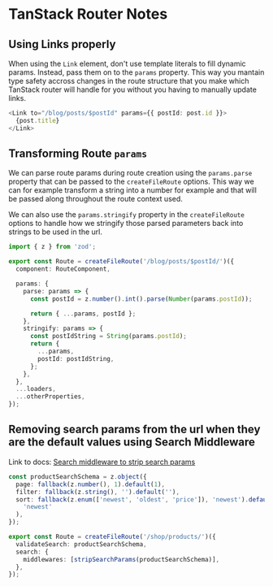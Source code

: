 # TanStack Router Notes

## Using Links properly

When using the `Link` element, don't use template literals to fill dynamic params. Instead, pass them on to the `params` property. This way you mantain type safety accross changes in the route structure that you make which TanStack router will handle for you without you having to manually update links.

```typescript
<Link to="/blog/posts/$postId" params={{ postId: post.id }}>
  {post.title}
</Link>
```

## Transforming Route `params`

We can parse route params during route creation using the `params.parse` property that can be passed to the `createFileRoute` options. This way we can for example transform a string into a number for example and that will be passed along throughout the route context used.

We can also use the `params.stringify` property in the `createFileRoute` options to handle how we stringify those parsed parameters back into strings to be used in the url.

```typescript
import { z } from 'zod';

export const Route = createFileRoute('/blog/posts/$postId/')({
  component: RouteComponent,

  params: {
    parse: params => {
      const postId = z.number().int().parse(Number(params.postId));

      return { ...params, postId };
    },
    stringify: params => {
      const postIdString = String(params.postId);
      return {
        ...params,
        postId: postIdString,
      };
    },
  },
  ...loaders,
  ...otherProperties,
});
```

## Removing search params from the url when they are the default values using Search Middleware

Link to docs: [Search middleware to strip search params](https://tanstack.com/router/latest/docs/framework/react/api/router/stripSearchParamsFunction#search-middleware-to-strip-search-params)

```typescript
const productSearchSchema = z.object({
  page: fallback(z.number(), 1).default(1),
  filter: fallback(z.string(), '').default(''),
  sort: fallback(z.enum(['newest', 'oldest', 'price']), 'newest').default(
    'newest'
  ),
});

export const Route = createFileRoute('/shop/products/')({
  validateSearch: productSearchSchema,
  search: {
    middlewares: [stripSearchParams(productSearchSchema)],
  },
});
```
